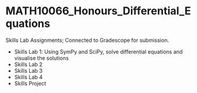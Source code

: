 # MATH10066_Honours_Differential_Equations
Skills Lab Assignments; Connected to Gradescope for submission.

- Skills Lab 1: Using SymPy and SciPy, solve differential equations and visualise the solutions
- Skills Lab 2
- Skills Lab 3
- Skills Lab 4
- Skills Project
